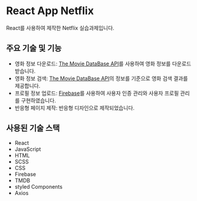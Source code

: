 # React App Netflix

React를 사용하여 제작한 Netflix 실습과제입니다.

## 주요 기술 및 기능

- 영화 정보 다운로드: [The Movie DataBase API](https://developer.themoviedb.org/reference/intro/getting-started)를 사용하여 영화 정보를 다운로드 받습니다.
- 영화 정보 검색: [The Movie DataBase API](https://developer.themoviedb.org/reference/intro/getting-started)의 정보를 기준으로 영화 검색 결과를 제공합니다. 
- 프로필 정보 업로드: [Firebase](https://console.firebase.google.com/)를 사용하여 사용자 인증 관리와 사용자 프로필 관리를 구현하였습니다.
- 반응형 페이지 제작: 반응형 디자인으로 제작되었습니다.

## 사용된 기술 스택

- React
- JavaScript
- HTML
- SCSS
- CSS
- Firebase
- TMDB
- styled Components
- Axios
